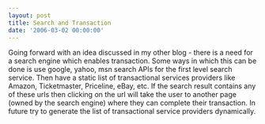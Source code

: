 ```yaml
---
layout: post
title: Search and Transaction
date: '2006-03-02 00:00:00'
---
```


Going forward with an idea discussed in my other blog - there is a need for a search engine which enables transaction. Some ways in which this can be done is use google, yahoo, msn search APIs for the first level search service. Then have a static list of transactional services providers like Amazon, Ticketmaster, Priceline, eBay, etc. If the search result contains any of these urls then clicking on the url will take the user to another page (owned by the search engine) where they can complete their transaction. In future try to generate the list of transactional service providers dynamically.

